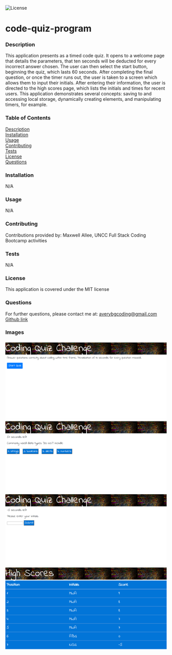 
 ![License](https://img.shields.io/badge/license-MIT-red)


# code-quiz-program  


### Description  
This application presents as a timed code quiz. It opens to a welcome page that details the parameters, that ten seconds will be deducted for every incorrect answer chosen. The user can then select the start button, beginning the quiz, which lasts 60 seconds. After completing the final question, or once the timer runs out, the user is taken to a screen which allows them to input their initials. After entering their information, the user is directed to the high scores page, which lists the initials and times for recent users. This application demonstrates several concepts: saving to and accessing local storage, dynamically creating elements, and manipulating timers, for example. 


### Table of Contents  
[Description](#description)  
[Installation](#installation)  
[Usage](#usage)  
[Contributing](#contributing)  
[Tests](#tests)  
[License](#license)  
[Questions](#questions)  


### Installation  
N/A


### Usage  
N/A  


### Contributing  
Contributions provided by: Maxwell Allee, UNCC Full Stack Coding Bootcamp activities


### Tests  
N/A


### License  
This application is covered under the MIT license


### Questions  
For further questions, please contact me at:
averybgcoding@gmail.com  
[Github link](https://unchar.bootcampcontent.com/averyjbrown2/)  



### Images  
![Rendered Pages](./assets/image1.png)    
![Rendered Pages](./assets/image2.png)  
![Rendered Pages](./assets/image3.png)  
![Rendered Pages](./assets/image4.png)  
